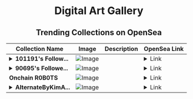 <div align="center">

# Digital Art Gallery

## Trending Collections on OpenSea

| Collection Name                       | Image                                                                                     | Description                       | OpenSea Link                                                                                          |
|---------------------------------------|-------------------------------------------------------------------------------------------|-----------------------------------|--------------------------------------------------------------------------------------------------------|
| **<details><summary>101191's Follow...</summary>101191's Follower</details>** | ![Image](https://i.seadn.io/s/raw/files/19f9f090920392cc3650cbdf4361755b.png?w=500&auto=format?w=200&auto=format) |  | <details><summary>Link</summary>[101191's Follower](https://opensea.io/collection/101191-s-follower)</details> |
| **<details><summary>90695's Followe...</summary>90695's Follower</details>** | ![Image](https://i.seadn.io/s/raw/files/19f9f090920392cc3650cbdf4361755b.png?w=500&auto=format?w=200&auto=format) |  | <details><summary>Link</summary>[90695's Follower](https://opensea.io/collection/90695-s-follower)</details> |
| **Onchain R0B0TS** | ![Image](https://i.seadn.io/s/raw/files/8f8e8e6a1b1619449da2f36edafbd346.gif?w=500&auto=format?w=200&auto=format) |  | <details><summary>Link</summary>[Onchain R0B0TS](https://opensea.io/collection/onchain-r0b0ts-1)</details> |
| **<details><summary>AlternateByKimA...</summary>AlternateByKimAsendorf</details>** | ![Image](https://i.seadn.io/s/raw/files/f499d883805fe47498e46a94165e2e9b.png?w=500&auto=format?w=200&auto=format) |  | <details><summary>Link</summary>[AlternateByKimAsendorf](https://opensea.io/collection/alternatebykimasendorf)</details> |

</div>
